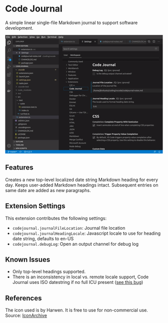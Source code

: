 # Code Journal

A simple linear single-file Markdown journal to support software development.

![Using Code Journal](images/codejournal-use.gif)

## Features

Creates a new top-level localized date string Markdown heading for every day. Keeps user-added Markdown headings intact. Subsequent
entries on same date are added as new paragraphs.

## Extension Settings

This extension contributes the following settings:

* `codejournal.journalFileLocation`: Journal file location
* `codejournal.journalHeadingLocale`: Javascript locale to use for heading date string, defaults to en-US
* `codejournal.debugLog`: Open an output channel for debug log

## Known Issues

* Only top-level headings supported.
* There is an inconsistency in local vs. remote locale support, Code Journal uses ISO datestring if no full ICU present ([see this bug](https://github.com/microsoft/vscode-remote-release/issues/2884))

## References

The icon used is by Harwen. It is free to use for non-commercial use. Source: [IconArchive](http://www.iconarchive.com/show/pleasant-icons-by-harwen/Default-Icon-icon.html)